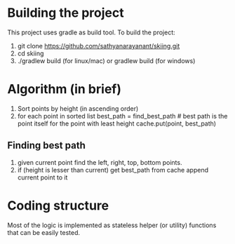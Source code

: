 # Building the project

This project uses gradle as build tool.
To build the project:
1. git clone https://github.com/sathyanarayanant/skiing.git
2. cd skiing
3. ./gradlew build (for linux/mac) or gradlew build (for windows)

# Algorithm (in brief)
1. Sort points by height (in ascending order)
2. for each point in sorted list
      best_path = find_best_path # best path is the point itself for the point with least height
      cache.put(point, best_path)

## Finding best path
1. given current point find the left, right, top, bottom points.
2. if (height is lesser than current)
    get best_path from cache
    append current point to it

# Coding structure
Most of the logic is implemented as stateless helper (or utility) functions that can be easily tested.